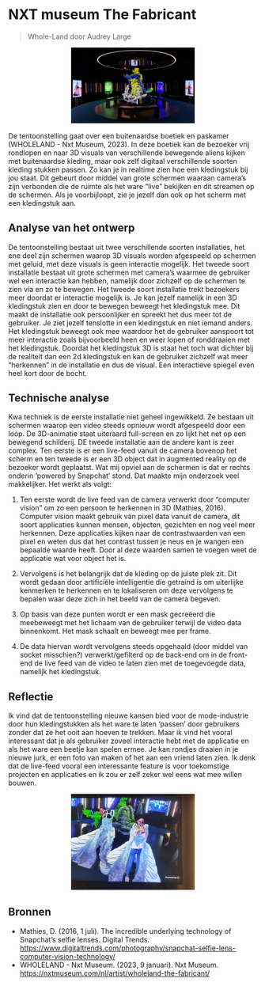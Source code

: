 # NXT museum The Fabricant

> Whole-Land door Audrey Large

<p align="center">
	<img src="./images/nxt1.jpeg" alt="NXT museum installatie" width="250px">
</p>

De tentoonstelling gaat over een buitenaardse boetiek en paskamer (WHOLELAND - Nxt Museum, 2023). In deze boetiek kan de bezoeker vrij rondlopen en naar 3D visuals van verschillende bewegende aliens kijken met buitenaardse kleding, maar ook zelf digitaal verschillende soorten kleding stukken passen. Zo kan je in realtime zien hoe een kledingstuk bij jou staat. Dit gebeurt door middel van grote schermen waaraan camera’s zijn verbonden die de ruimte als het ware “live” bekijken en dit streamen op de schermen. Als je voorbijloopt, zie je jezelf dan ook op het scherm met een kledingstuk aan.

## Analyse van het ontwerp

De tentoonstelling bestaat uit twee verschillende soorten installaties, het ene deel zijn schermen waarop 3D visuals worden afgespeeld op schermen met geluid, met deze visuals is geen interactie mogelijk. Het tweede soort installatie bestaat uit grote schermen met camera’s waarmee de gebruiker wel een interactie kan hebben, namelijk door zichzelf op de schermen te zien via en zo te bewegen. Het tweede soort installatie trekt bezoekers meer doordat er interactie mogelijk is. Je kan jezelf namelijk in een 3D kledingstuk zien en door te bewegen beweegt het kledingstuk mee. Dit maakt de installatie ook persoonlijker en spreekt het dus meer tot de gebruiker. Je ziet jezelf tenslotte in een kledingstuk en niet iemand anders. Het kledingstuk beweegt ook mee waardoor het de gebruiker aanspoort tot meer interactie zoals bijvoorbeeld heen en weer lopen of ronddraaien met het kledingstuk. Doordat het kledingstuk 3D is staat het toch wat dichter bij de realiteit dan een 2d kledingstuk en kan de gebruiker zichzelf wat meer “herkennen” in de installatie en dus de visual. Een interactieve spiegel even heel kort door de bocht.

## Technische analyse

Kwa techniek is de eerste installatie niet geheel ingewikkeld. Ze bestaan uit schermen waarop een video steeds opnieuw wordt afgespeeld door een loop. De 3D-animatie staat uiteraard full-screen en zo lijkt het net op een bewegend schilderij. DE tweede installatie aan de andere kant is zeer complex. Ten eerste is er een live-feed vanuit de camera bovenop het scherm en ten tweede is er een 3D object dat in augmented reality op de bezoeker wordt geplaatst. Wat mij opviel aan de schermen is dat er rechts onderin ‘powered by Snapchat’ stond. Dat maakte mijn onderzoek veel makkelijker. Het werkt als volgt:

1. Ten eerste wordt de live feed van de camera verwerkt door “computer vision” om zo een persoon te herkennen in 3D (Mathies, 2016). Computer vision maakt gebruik van pixel data vanuit de camera, dit soort applicaties kunnen mensen, objecten, gezichten en nog veel meer herkennen. Deze applicaties kijken naar de contrastwaarden van een pixel en weten dus dat het contrast tussen je neus en je wangen een bepaalde waarde heeft. Door al deze waarden samen te voegen weet de applicatie wat voor object het is.

2. Vervolgens is het belangrijk dat de kleding op de juiste plek zit. Dit wordt gedaan door artificiële intelligentie die getraind is om uiterlijke kenmerken te herkennen en te lokaliseren om deze vervolgens te bepalen waar deze zich in het beeld van de camera begeven.

3. Op basis van deze punten wordt er een mask gecreëerd die meebeweegt met het lichaam van de gebruiker terwijl de video data binnenkomt. Het mask schaalt en beweegt mee per frame.

4. De data hiervan wordt vervolgens steeds opgehaald (door middel van socket misschien?) verwerkt/gefilterd op de back-end om in de front-end de live feed van de video te laten zien met de toegevoegde data, namelijk het kledingstuk.

## Reflectie

Ik vind dat de tentoonstelling nieuwe kansen bied voor de mode-industrie door hun kledingstukken als het ware te laten ‘passen’ door gebruikers zonder dat ze het ooit aan hoeven te trekken. Maar ik vind het vooral interessant dat je als gebruiker zoveel interactie hebt met de applicatie en als het ware een beetje kan spelen ermee. Je kan rondjes draaien in je nieuwe jurk, er een foto van maken of het aan een vriend laten zien. Ik denk dat de live-feed vooral een interessante feature is voor toekomstige projecten en applicaties en ik zou er zelf zeker wel eens wat mee willen bouwen.

<p align="center">
	<img src="./images/nxt2.jpeg" alt="NXT museum installatie" width="250px">
</p>

## Bronnen

- Mathies, D. (2016, 1 juli). The incredible underlying technology of Snapchat’s selfie lenses. Digital Trends. https://www.digitaltrends.com/photography/snapchat-selfie-lens-computer-vision-technology/
- WHOLELAND - Nxt Museum. (2023, 9 januari). Nxt Museum. https://nxtmuseum.com/nl/artist/wholeland-the-fabricant/